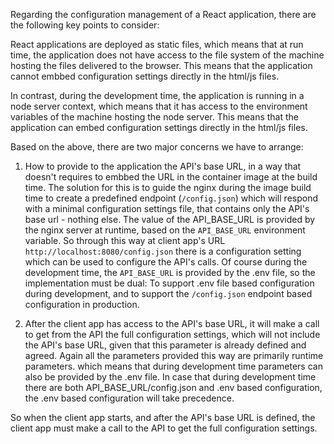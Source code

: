 Regarding the configuration management of a React application, there are the following key points to consider:

React applications are deployed as static files, which means that at run time, the application does not have access to the file system of the machine hosting the files delivered to the browser. This means that the application cannot embbed configuration settings directly in the html/js files.

In contrast, during the development time, the application is running in a node server context, which means that it has access to the environment variables of the machine hosting the node server. This means that the application can embed configuration settings directly in the html/js files.

Based on the above, there are two major concerns we have to arrange: 

1. How to provide to the application the API's base URL, in a way that doesn't requires to embbed the URL in the container image at the build time. The solution for this is to guide the nginx during the image build time to create a predefined endpoint (`/config.json`) which will respond with a minimal configuration settings file, that contains only the API's base url - nothing else. The value of the API_BASE_URL is provided by the nginx server at runtime, based on the `API_BASE_URL` environment variable.
So through this way at client app's URL `http://localhost:8080/config.json` there is a configuration setting which can be used to configure the API's calls. 
Of course during the development time, the `API_BASE_URL` is provided by the .env file, so the implementation must be dual: To support .env file based configuration during development, and to support the `/config.json` endpoint based configuration in production.
  
2. After the client app has access to the API's base URL, it will make a call to get from the API the full configuration settings, which will not include the API's base URL, given that this parameter is already defined and agreed. 
Again all the parameters provided this way are primarily runtime parameters. which means that during development time parameters can also be provided by the .env file. In case that during development time there are both API_BASE_URL/config.json and .env based configuration, the .env based configuration will take precedence.

So when the client app starts, and after the API's base URL is defined, the client app must make a call to the API to get the full configuration settings. 